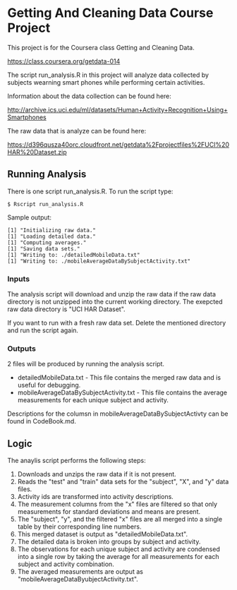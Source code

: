 # Getting And Cleaning Data Course Project

This project is for the Coursera class Getting and Cleaning Data.

https://class.coursera.org/getdata-014

The script run_analysis.R in this project will analyze data collected by
subjects wearning smart phones while performing certain activities.

Information about the data collection can be found here:

http://archive.ics.uci.edu/ml/datasets/Human+Activity+Recognition+Using+Smartphones

The raw data that is analyze can be found here:

https://d396qusza40orc.cloudfront.net/getdata%2Fprojectfiles%2FUCI%20HAR%20Dataset.zip 

## Running Analysis

There is one script run_analysis.R.  To run the script type:

    $ Rscript run_analysis.R

Sample output:

    [1] "Initializing raw data."
    [1] "Loading detailed data."
    [1] "Computing averages."
    [1] "Saving data sets."
    [1] "Writing to: ./detailedMobileData.txt"
    [1] "Writing to: ./mobileAverageDataBySubjectActivity.txt"

### Inputs

The analysis script will download and unzip the raw data if the raw data
directory is not unzipped into the current working directory.  The exepcted
raw data directory is "UCI HAR Dataset".

If you want to run with a fresh raw data set.  Delete the mentioned directory
and run the script again.

### Outputs

2 files will be produced by running the analysis script.

* detailedMobileData.txt - This file contains the merged raw data and is useful for debugging.
* mobileAverageDataBySubjectActivity.txt - This file contains the average measurements for each unique subject and activity.

Descriptions for the columsn in mobileAverageDataBySubjectActivty can be found
in CodeBook.md.

## Logic

The anaylis script performs the following steps:

1. Downloads and unzips the raw data if it is not present.
2. Reads the "test" and "train" data sets for the "subject", "X", and "y" data files.
3. Activity ids are transformed into activity descriptions.
4. The measurement columns from the "x" files are filtered so that only measurements for standard deviations and means are present.
5. The "subject", "y", and the filtered "x" files are all merged into a single table by their corresponding line numbers.
6. This merged dataset is output as "detailedMobileData.txt".
7. The detailed data is broken into groups by subject and activity.
8. The observations for each unique subject and activity are condensed into a single row by taking the average for all measurements for each subject and activity combination.
9. The averaged measurements are output as "mobileAverageDataByubjectActivity.txt".


